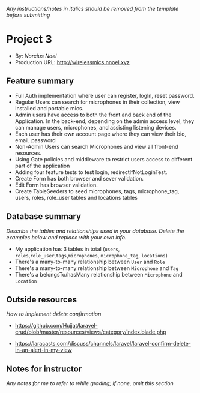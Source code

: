 *Any instructions/notes in italics should be removed from the template before submitting*

# Project 3
+ By: *Norcius Noel*
+ Production URL: <http://wirelessmics.nnoel.xyz>

## Feature summary

+ Full Auth implementation where user can register, logIn, reset password.
+ Regular Users can search for microphones in their collection, view installed and portable mics. 
+ Admin users have access to both the front and back end of the Application. In the back-end, depending on the admin access level, they can manage users, microphones, and assisting listening devices.
+ Each user has their own account page where they can view their bio, email, password
+ Non-Admin Users can search Microphones and view all front-end resources.
+ Using Gate policies and middleware to restrict users access to different part of the application
+ Adding four feature tests to test login, redirectIfNotLoginTest.
+ Create Form has both browser and sever validation.
+ Edit Form has browser validation.
+ Create TableSeeders to seed microphones, tags, microphone_tag, users, roles, role_user tables and locations tables
  
## Database summary

*Describe the tables and relationships used in your database. Delete the examples below and replace with your own info.*

+ My application has 3 tables in total (`users`, `roles`,`role_user`,`tags`,`microphones`, `microphone_tag`, `locations`)
+ There's a many-to-many relationship between `User` and `Role`
+ There's a many-to-many relationship between `Microphone` and `Tag`
+ There's a belongsTo/hasMany relationship between `Microphone` and `Location`

## Outside resources

*How to implement delete confirmation*

+ https://github.com/Hujjat/laravel-crud/blob/master/resources/views/category/index.blade.php

+ <https://laracasts.com/discuss/channels/laravel/laravel-confirm-delete-in-an-alert-in-my-view>

## Notes for instructor

*Any notes for me to refer to while grading; if none, omit this section*
